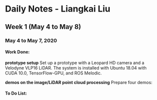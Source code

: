 # Daily Notes - Liangkai Liu

## Week 1 (May 4 to May 8)

### May 4 to May 7, 2020
#### Work Done:

**prototype setup**
Set up a prototype with a Leopard HD camera and a Velodyne VLP16 LiDAR. The system is installed with Ubuntu 18.04 with CUDA 10.0, TensorFlow-GPU, and ROS Melodic.

**demos on the image/LiDAR point cloud processing**
Prepare four demos:


#### To Do List:
